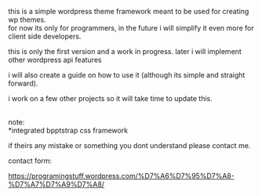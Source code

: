 this is a simple wordpress theme framework meant to be used for creating wp themes.<br>
for now its only for programmers, in the future i will simplify it even more for client side developers.

this is only the first version and a work in progress. later i will implement other wordpress api features

i will also create a guide on how to use it (although its simple and straight forward).

i work on a few other projects so it will take time to update this.

<br>
note:<br>
*integrated bpptstrap css framework
<br>

if theirs any mistake or something you dont understand please contact me.

contact form:

https://programingstuff.wordpress.com/%D7%A6%D7%95%D7%A8-%D7%A7%D7%A9%D7%A8/
